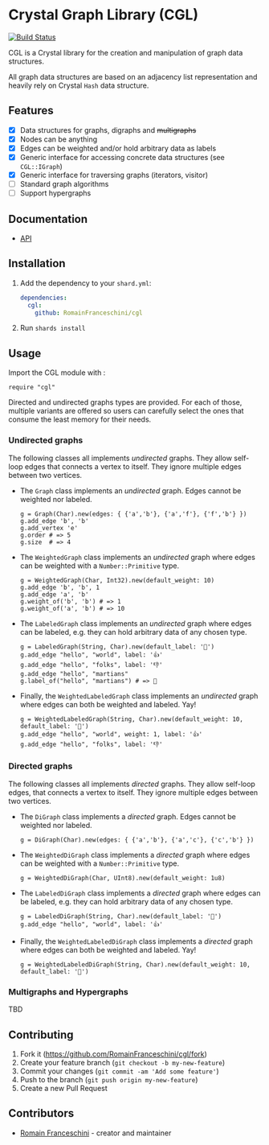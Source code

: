 # Crystal Graph Library (CGL)

[![Build Status](https://github.com/RomainFranceschini/cgl/workflows/CGL%20CI/badge.svg?branch=master)](https://github.com/RomainFranceschini/cgl/actions)

CGL is a Crystal library for the creation and manipulation of graph data structures.

All graph data structures are based on an adjacency list representation and heavily rely on Crystal `Hash` data structure.

## Features

  - [x] Data structures for graphs, digraphs and ~~multigraphs~~
  - [x] Nodes can be anything
  - [x] Edges can be weighted and/or hold arbitrary data as labels
  - [x] Generic interface for accessing concrete data structures (see `CGL::IGraph`)
  - [x] Generic interface for traversing graphs (iterators, visitor)
  - [ ] Standard graph algorithms
  - [ ] Support hypergraphs

## Documentation

* [API](https://romainfranceschini.github.io/cgl/)

## Installation

1. Add the dependency to your `shard.yml`:

   ```yaml
   dependencies:
     cgl:
       github: RomainFranceschini/cgl
   ```

2. Run `shards install`

## Usage

Import the CGL module with :

```crystal
require "cgl"
```

Directed and undirected graphs types are provided. For each of those, multiple
variants are offered so users can carefully select the ones that consume the
least memory for their needs.

### Undirected graphs

The following classes all implements *undirected* graphs. They allow self-loop
edges that connects a vertex to itself. They ignore multiple edges between
two vertices.

* The `Graph` class implements an *undirected* graph. Edges cannot be weighted
  nor labeled.

  ```crystal
  g = Graph(Char).new(edges: { {'a','b'}, {'a','f'}, {'f','b'} })
  g.add_edge 'b', 'b'
  g.add_vertex 'e'
  g.order # => 5
  g.size  # => 4
  ```

* The `WeightedGraph` class implements an *undirected* graph where edges can be
  weighted with a `Number::Primitive` type.

  ```crystal
  g = WeightedGraph(Char, Int32).new(default_weight: 10)
  g.add_edge 'b', 'b', 1
  g.add_edge 'a', 'b'
  g.weight_of('b', 'b') # => 1
  g.weight_of('a', 'b') # => 10
  ```

* The `LabeledGraph` class implements an *undirected* graph where edges can be
  labeled, e.g. they can hold arbitrary data of any chosen type.

  ```crystal
  g = LabeledGraph(String, Char).new(default_label: '👀')
  g.add_edge "hello", "world", label: '👍'
  g.add_edge "hello", "folks", label: '👎'
  g.add_edge "hello", "martians"
  g.label_of("hello", "martians") # => 👀
  ```

* Finally, the `WeightedLabeledGraph` class implements an *undirected* graph
  where edges can both be weighted and labeled. Yay!

  ```crystal
  g = WeightedLabeledGraph(String, Char).new(default_weight: 10, default_label: '👀')
  g.add_edge "hello", "world", weight: 1, label: '👍'
  g.add_edge "hello", "folks", label: '👎'
  ```

### Directed graphs

The following classes all implements *directed* graphs. They allow self-loop
edges, that connects a vertex to itself. They ignore multiple edges between
two vertices.

* The `DiGraph` class implements a *directed* graph. Edges cannot be weighted
  nor labeled.

  ```crystal
  g = DiGraph(Char).new(edges: { {'a','b'}, {'a','c'}, {'c','b'} })
  ```

* The `WeightedDiGraph` class implements a *directed* graph where edges can be
  weighted with a `Number::Primitive` type.

  ```crystal
  g = WeightedDiGraph(Char, UInt8).new(default_weight: 1u8)
  ```

* The `LabeledDiGraph` class implements a *directed* graph where edges can be
  labeled, e.g. they can hold arbitrary data of any chosen type.

  ```crystal
  g = LabeledDiGraph(String, Char).new(default_label: '👀')
  g.add_edge "hello", "world", label: '👍'
  ```

* Finally, the `WeightedLabeledDiGraph` class implements a *directed* graph where
  edges can both be weighted and labeled. Yay!

  ```crystal
  g = WeightedLabeledDiGraph(String, Char).new(default_weight: 10, default_label: '👀')
  ```

### Multigraphs and Hypergraphs

TBD

## Contributing

1. Fork it (<https://github.com/RomainFranceschini/cgl/fork>)
2. Create your feature branch (`git checkout -b my-new-feature`)
3. Commit your changes (`git commit -am 'Add some feature'`)
4. Push to the branch (`git push origin my-new-feature`)
5. Create a new Pull Request

## Contributors

- [Romain Franceschini](https://github.com/RomainFranceschini) - creator and maintainer
